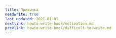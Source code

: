 ```yaml
---
title: Привычка
needwrite: true
last_updated: 2021-01-01
nextlink: howto-write-book/motivation.md
prevlink: howto-write-book/difficult-to-write.md
---
```


